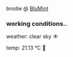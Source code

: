 brodie @ [BluMint](https://www.linkedin.com/company/blumint-io/)

<!--weather_start-->
### working conditions..

weather: clear sky ☀️

temp: 21.13 °C 🥶

<!--weather_end-->
